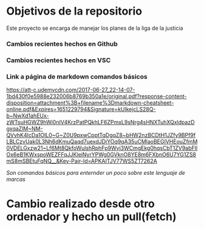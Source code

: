 # Objetivos de la repositorio

Este proyecto se encarga de manejar los planes de la liga de la justicia


### Cambios recientes hechos en Github
### Cambios recientes hechos en VSC


### Link a página de markdown comandos básicos
https://att-c.udemycdn.com/2017-06-27_22-14-07-1bd430f0e5988e232006b8769b350a1e/original.pdf?response-content-disposition=attachment%3B+filename%3Dmarkdown-cheatsheet-online.pdf&Expires=1651229794&Signature=kUlkejcLS28Q-b~NwXd1ahEUx-zWTsuHGWZ9hWi0nIV4KrzPatPQkhLF6ZPmxL9sNrg4sHNXTuhXQxldpazDgxqaZlM~NM-QVvhK4IcDa1OlL0~G~Z0U9pxwCpptTqDgqZ8~bHW2nzBCDtH1JZfy9BPf9fLBLCzvUak0L3Nh6dKmuQaqd7uexdJDiYOq9qA35uCMlaoBEGIVHEouZfmM0VDELGxzw21~Lf6Mt8QkfoWulshRphFp9Wvj3WCmgEkg0hqsCbT1ZV9abFIlOx6eB1KWxspoWEZFFqJJKleiNyrYPWg0GVknO8YE8m6FXbnO6U7YG1ZS8mS8mSBEtuFqNQ__&Key-Pair-Id=APKAITJV77WS5ZT7262A

_Son comandos básicos para enternder un poco sobre este lenguaje de marcas_

# Cambio realizado desde otro ordenador y hecho un pull(fetch)
